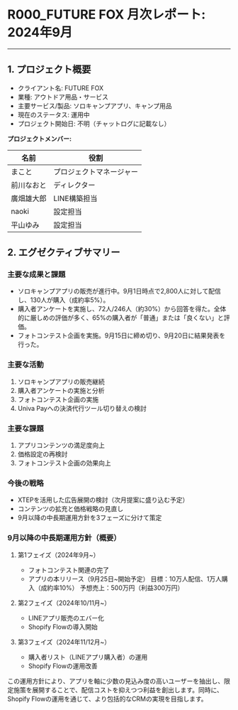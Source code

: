 # R000_FUTURE FOX 月次レポート: 2024年9月

---

## 1. プロジェクト概要

- クライアント名: FUTURE FOX
- 業種: アウトドア用品・サービス
- 主要サービス/製品: ソロキャンプアプリ、キャンプ用品
- 現在のステータス: 運用中
- プロジェクト開始日: 不明（チャットログに記載なし）

**プロジェクトメンバー:**

| 名前 | 役割 |
| --- | --- |
| まこと | プロジェクトマネージャー |
| 前川なおと | ディレクター |
| 廣畑雄大郎 | LINE構築担当 |
| naoki | 設定担当 |
| 平山ゆみ | 設定担当 |

## 2. エグゼクティブサマリー

### 主要な成果と課題
- ソロキャンプアプリの販売が進行中。9月1日時点で2,800人に対して配信し、130人が購入（成約率5%）。
- 購入者アンケートを実施し、72人/246人（約30%）から回答を得た。全体的に厳しめの評価が多く、65%の購入者が「普通」または「良くない」と評価。
- フォトコンテスト企画を実施。9月15日に締め切り、9月20日に結果発表を行った。

### 主要な活動
1. ソロキャンプアプリの販売継続
2. 購入者アンケートの実施と分析
3. フォトコンテスト企画の実施
4. Univa Payへの決済代行ツール切り替えの検討

### 主要な課題
1. アプリコンテンツの満足度向上
2. 価格設定の再検討
3. フォトコンテスト企画の効果向上

### 今後の戦略
- XTEPを活用した広告展開の検討（次月提案に盛り込む予定）
- コンテンツの拡充と価格戦略の見直し
- 9月以降の中長期運用方針を3フェーズに分けて策定

### 9月以降の中長期運用方針（概要）

1. 第1フェイズ（2024年9月~）
   - フォトコンテスト関連の完了
   - アプリの本リリース（9月25日~開始予定）
     目標：10万人配信、1万人購入（成約率10%）
     予想売上：500万円（利益300万円）

2. 第2フェイズ（2024年10/11月~）
   - LINEアプリ販売のエバー化
   - Shopify Flowの導入開始

3. 第3フェイズ（2024年11/12月~）
   - 購入者リスト（LINEアプリ購入者）の運用
   - Shopify Flowの運用改善

この運用方針により、アプリを軸に少数の見込み度の高いユーザーを抽出し、限定施策を展開することで、配信コストを抑えつつ利益を創出します。同時に、Shopify Flowの運用を通じて、より包括的なCRMの実現を目指します。